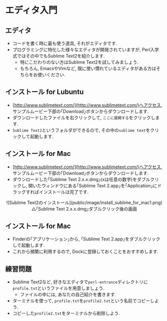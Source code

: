 # エディタ入門

## エディタ
- コードを書く時に最も使う道具, それがエディタです.
- プログラミングに特化した様々なエディタが開発されていますが, Perl入学式ではその中でもSublime Text2を紹介します.
    - 特にこだわりのない方はSublime Text2を試してみましょう.
    - もちろん, EmacsやVimなど, 既に使い慣れているエディタがある方はそちらをお使いください.

## インストール for Lubuntu
- [http://www.sublimetext.com/](http://www.sublimetext.com/)へアクセス, サンプルムービー下部の｢Download｣ボタンからダウンロードします.
- ダウンロードしたファイルを右クリックして, `ここに展開する`をクリックします.
- `Sublime Text2`というフォルダができるので, その中の`sublime text`をクリックして起動します.

## インストール for Mac
- [http://www.sublimetext.com/](http://www.sublimetext.com/)へアクセス, サンプルムービー下部の｢Download｣ボタンからダウンロードします.
- ダウンロードした｢Sublime Text 2.x.x.dmg｣(xは任意の数字)をダブルクリックし, 開いたウィンドウにある｢Sublime Text 2.app｣を｢Application｣にドラッグすればインストールは完了です.

<center>
![Sublime Text2のインストール](public/image/install_sublime_for_mac1.png)
<br>
△｢Sublime Text 2.x.x.dmg｣ダブルクリック後の画面
</center>

## インストール for Mac
- Finderの｢アプリケーション｣から, ｢Sublime Text 2.app｣をダブルクリックして起動します.
- これから頻繁に利用するので, Dockに登録しておくことをおすすめします.

## 練習問題
- Sublime Text2など, 好きなエディタで`perl-entrance`ディレクトリに`profile.txt`というファイルを用意しましょう.
    - ファイルの中には, あなたの自己紹介を書きます.
- ターミナルを使って, `profile.txt`を`profile2.txt`という名前でコピーしよう.
- コピーした`profile2.txt`をターミナルから削除しよう.
